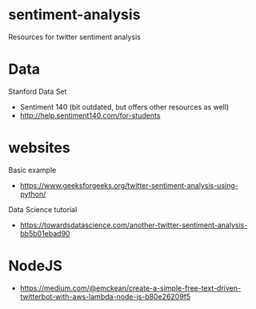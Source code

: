 # sentiment-analysis
Resources for twitter sentiment analysis 

# Data
Stanford Data Set
- Sentiment 140 (bit outdated, but offers other resources as well)
- http://help.sentiment140.com/for-students

# websites
Basic example
- https://www.geeksforgeeks.org/twitter-sentiment-analysis-using-python/

Data Science tutorial
- https://towardsdatascience.com/another-twitter-sentiment-analysis-bb5b01ebad90


# NodeJS
- https://medium.com/@emckean/create-a-simple-free-text-driven-twitterbot-with-aws-lambda-node-js-b80e26209f5
